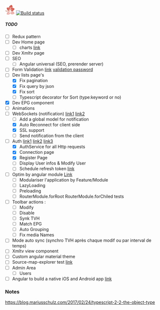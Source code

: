 ﻿![alt text](https://github.com/Fazzani/Synker2/blob/master/WebClient/wwwroot/favicon-32x32.png?raw=true)
[![Build status](https://ci.appveyor.com/api/projects/status/9drbo0ty6whivq12?svg=true)](https://ci.appveyor.com/project/Fazzani/synker2)
##### TODO

- [ ] Redux pattern
- [ ] Dev Home page
  - [ ] charts [link](https://github.com/swimlane/ngx-charts)
- [ ] Dev Xmltv page
- [ ] SEO
  - [ ] Angular universal (SEO, prerender server)
- [ ] Form Validation [link](https://www.toptal.com/angular-js/angular-4-forms-validation) [validation password](https://medium.com/front-end-hacking/how-to-implement-custom-validator-confirm-password-in-angular2-rc-3-622288ba809d)
- [ ] Dev lists page's
  - [x] Fix pagination
  - [x] Fix query by json
  - [x] Fix sort
  - [ ] Typescript decorator for Sort (type:keyword or no)
- [x] Dev EPG component
- [ ] Animations
- [ ] WebSockets (notification) [link1](https://tutorialedge.net/typescript/angular/angular-websockets-tutorial/)  [link2](https://radu-matei.com/blog/aspnet-core-websockets-middleware/)
  - [ ] Add a global model for notification
  - [x] Auto Reconnect for client side
  - [x] SSL support
  - [ ] Send notification from the client
- [ ] Auth [link1](http://www.c-sharpcorner.com/article/authentication-with-angular-2-app-front-end-and-asp-net-webapi-backend/) [link2](https://github.com/auth0/angular2-jwt/tree/v1.0) [link3](https://auth0.com/blog/introducing-angular2-jwt-a-library-for-angular2-authentication/)
  - [x] AuthService for all Http requests 
  - [x] Connection page
  - [x] Register Page
  - [ ] Display User infos & Modify User
  - [ ] Schedule refresh token [link](http://blog.ionic.io/ionic-2-and-auth0/)
- [ ] Optim by angular module [Link](https://angular.io/guide/ngmodule#feature-modules)
  - [ ] Modulariser l'application by Feature/Module
  - [ ] LazyLoading
  - [ ] Preloading
  - [ ] RouterModule.forRoot RouterModule.forChiled tests
- [ ] Toolbar actions :
    - [ ] Modify
    - [ ] Disable
    - [ ] Synk TVH
    - [ ] Match EPG
    - [ ] Auto Grouping
    - [ ] Fix media Names
- [ ] Mode auto sync (synchro TVH après chaque modif ou par interval de temps)
- [ ] Xmltv view component
- [ ] Custom angular material theme
- [ ] Source-map-explorer test [link](https://www.npmjs.com/package/source-map-explorer)
- [ ] Admin Area
  - [ ] Users
- [ ] Angular to build a native iOS and Android app [link](https://www.nativescript.org/)

### Notes
https://blog.mariusschulz.com/2017/02/24/typescript-2-2-the-object-type

